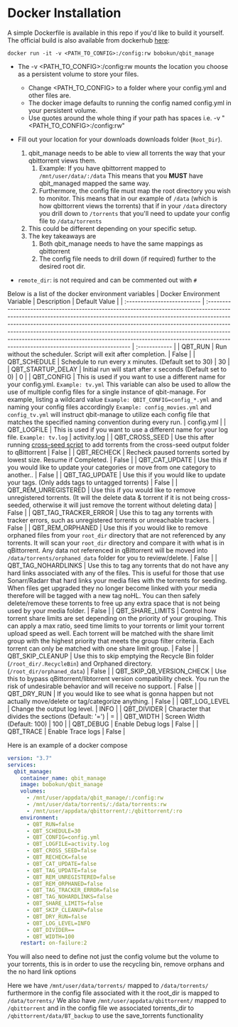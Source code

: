 # Docker Installation

A simple Dockerfile is available in this repo if you'd like to build it yourself. The official build is also available from dockerhub [here](https://hub.docker.com/r/bobokun/qbit_manage): <br>

`docker run -it -v <PATH_TO_CONFIG>:/config:rw bobokun/qbit_manage`

* The -v <PATH_TO_CONFIG>:/config:rw mounts the location you choose as a persistent volume to store your files.
  * Change <PATH_TO_CONFIG> to a folder where your config.yml and other files are.
  * The docker image defaults to running the config named config.yml in your persistent volume.
  * Use quotes around the whole thing if your path has spaces i.e. -v "<PATH_TO_CONFIG>:/config:rw"

* Fill out your location for your downloads downloads folder (`Root_Dir`).
   1. qbit_manage needs to be able to view all torrents the way that your qbittorrent views them.
      1. Example: If you have qbittorrent mapped to `/mnt/user/data/:/data` This means that you **MUST** have qbit_managed mapped the same way.
      2. Furthermore, the config file must map the root directory you wish to monitor. This means that in our example of `/data` (which is how qbittorrent views the torrents) that if in your `/data` directory you drill down to `/torrents` that you'll need to update your config file to `/data/torrents`
   2. This could be different depending on your specific setup.
   3. The key takeaways are
      1. Both qbit_manage needs to have the same mappings as qbittorrent
      2. The config file needs to drill down (if required) further to the desired root dir.
* `remote_dir`: is not required and can be commented out with `#`

Below is a list of the docker environment variables
| Docker Environment Variable | Description                                                                                                                                                                                                                                                                                                                                                                                                                                                | Default Value |
| :-------------------------- | :--------------------------------------------------------------------------------------------------------------------------------------------------------------------------------------------------------------------------------------------------------------------------------------------------------------------------------------------------------------------------------------------------------------------------------------------------------- | :------------ |
| QBT_RUN                     | Run without the scheduler. Script will exit after completion.                                                                                                                                                                                                                                                                                                                                                                                              | False         |
| QBT_SCHEDULE                | Schedule to run every x minutes. (Default set to 30)                                                                                                                                                                                                                                                                                                                                                                                                       | 30            |
| QBT_STARTUP_DELAY           | Initial run will start after x seconds (Default set to 0)                                                                                                                                                                                                                                                                                                                                                                                                  | 0             |
| QBT_CONFIG                  | This is used if you want to use a different name for your config.yml. `Example: tv.yml` This variable can also be used to allow the use of multiple config files for a single instance of qbit-manage. For example, listing a wildcard value `Example: QBIT_CONFIG=config_*.yml` and naming your config files accordingly `Example: config_movies.yml` and `config_tv.yml` will instruct qbit-manage to utilize each config file that matches the specified naming convention during every run.                                                                                                                                                                                                                                                                                                                                                                    | config.yml    |
| QBT_LOGFILE                 | This is used if you want to use a different name for your log file. `Example: tv.log`                                                                                                                                                                                                                                                                                                                                                                      | activity.log  |
| QBT_CROSS_SEED              | Use this after running [cross-seed script](https://github.com/mmgoodnow/cross-seed) to add torrents from the cross-seed output folder to qBittorrent                                                                                                                                                                                                                                                                                                       | False         |
| QBT_RECHECK                 | Recheck paused torrents sorted by lowest size. Resume if Completed.                                                                                                                                                                                                                                                                                                                                                                                        | False         |
| QBT_CAT_UPDATE              | Use this if you would like to update your categories or move from one category to another..                                                                                                                                                                                                                                                                                                                                                                | False         |
| QBT_TAG_UPDATE              | Use this if you would like to update your tags. (Only adds tags to untagged torrents)                                                                                                                                                                                                                                                                                                                                                                      | False         |
| QBT_REM_UNREGISTERED        | Use this if you would like to remove unregistered torrents. (It will the delete data & torrent if it is not being cross-seeded, otherwise it will just remove the torrent without deleting data)                                                                                                                                                                                                                                                           | False         |
| QBT_TAG_TRACKER_ERROR       | Use this to tag any torrents with tracker errors, such as unregistered torrents or unreachable trackers.                                                                                                                                                                                                                                                                                                                                                   | False         |
| QBT_REM_ORPHANED            | Use this if you would like to remove orphaned files from your `root_dir` directory that are not referenced by any torrents. It will scan your `root_dir` directory and compare it with what is in qBittorrent. Any data not referenced in qBittorrent will be moved into `/data/torrents/orphaned_data` folder for you to review/delete.                                                                                                                   | False         |
| QBT_TAG_NOHARDLINKS         | Use this to tag any torrents that do not have any hard links associated with any of the files. This is useful for those that use Sonarr/Radarr that hard links your media files with the torrents for seeding. When files get upgraded they no longer become linked with your media therefore will be tagged with a new tag noHL. You can then safely delete/remove these torrents to free up any extra space that is not being used by your media folder. | False         |
| QBT_SHARE_LIMITS            | Control how torrent share limits are set depending on the priority of your grouping. This can apply a max ratio, seed time limits to your torrents or limit your torrent upload speed as well. Each torrent will be matched with the share limit group with the highest priority that meets the group filter criteria. Each torrent can only be matched with one share limit group.                                                                        | False         |
| QBT_SKIP_CLEANUP            | Use this to skip emptying the Recycle Bin folder (`/root_dir/.RecycleBin`) and Orphaned directory. (`/root_dir/orphaned_data`)                                                                                                                                                                                                                                                                                                                             | False         |
| QBT_SKIP_QB_VERSION_CHECK   | Use this to bypass qBittorrent/libtorrent version compatibility check. You run the risk of undesirable behavior and will receive no support.                                                                                                                                                                                                                                                                                                               | False         |
| QBT_DRY_RUN                 | If you would like to see what is gonna happen but not actually move/delete or tag/categorize anything.                                                                                                                                                                                                                                                                                                                                                     | False         |
| QBT_LOG_LEVEL               | Change the output log level.                                                                                                                                                                                                                                                                                                                                                                                                                               | INFO          |
| QBT_DIVIDER                 | Character that divides the sections (Default: '=')                                                                                                                                                                                                                                                                                                                                                                                                         | =             |
| QBT_WIDTH                   | Screen Width (Default: 100)                                                                                                                                                                                                                                                                                                                                                                                                                                | 100           |
| QBT_DEBUG                   | Enable Debug logs                                                                                                                                                                                                                                                                                                                                                                                                                                          | False           |
| QBT_TRACE                   | Enable Trace logs                                                                                                                                                                                                                                                                                                                                                                                                                                          | False           |

Here is an example of a docker compose

```yaml
version: "3.7"
services:
  qbit_manage:
    container_name: qbit_manage
    image: bobokun/qbit_manage
    volumes:
      - /mnt/user/appdata/qbit_manage/:/config:rw
      - /mnt/user/data/torrents/:/data/torrents:rw
      - /mnt/user/appdata/qbittorrent/:/qbittorrent/:ro
    environment:
      - QBT_RUN=false
      - QBT_SCHEDULE=30
      - QBT_CONFIG=config.yml
      - QBT_LOGFILE=activity.log
      - QBT_CROSS_SEED=false
      - QBT_RECHECK=false
      - QBT_CAT_UPDATE=false
      - QBT_TAG_UPDATE=false
      - QBT_REM_UNREGISTERED=false
      - QBT_REM_ORPHANED=false
      - QBT_TAG_TRACKER_ERROR=false
      - QBT_TAG_NOHARDLINKS=false
      - QBT_SHARE_LIMITS=false
      - QBT_SKIP_CLEANUP=false
      - QBT_DRY_RUN=false
      - QBT_LOG_LEVEL=INFO
      - QBT_DIVIDER==
      - QBT_WIDTH=100
    restart: on-failure:2
```

You will also need to define not just the config volume but the volume to your torrents, this is in order to use the recycling bin, remove orphans and the no hard link options

Here we have `/mnt/user/data/torrents/` mapped to `/data/torrents/` furthermore in the config file associated with it the root_dir is mapped to `/data/torrents/`
We also have `/mnt/user/appdata/qbittorrent/` mapped to `/qbittorrent` and in the config file we associated torrents_dir to `/qbittorrent/data/BT_backup` to use the save_torrents functionality
